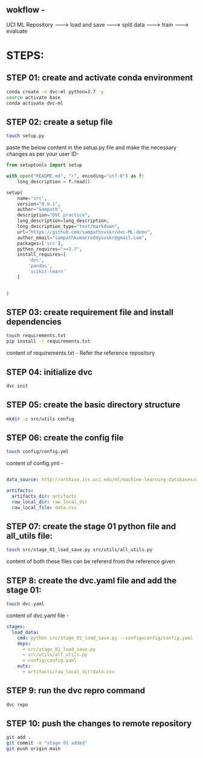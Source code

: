 
## wokflow -
UCI ML Repository  ---> load and save ---> split data ---> train ---> evaluate

# STEPS:

## STEP 01: create and activate conda environment

```bash
conda create -n dvc-ml python=3.7 -y
source activate base
conda activate dvc-ml
```
## STEP 02: create a setup file
```bash
touch setup.py
```

paste the below content in the setup.py file and make the necessary changes as per your user ID-

```python
from setuptools import setup

with open("README.md", "r", encoding="utf-8") as f:
    long_description = f.read()

setup(
    name="src",
    version="0.0.1",
    author="Sampath",
    description="DVC practice",
    long_description=long_description,
    long_description_type="text/markdown",
    url="https://github.com/sampathsvskr/dvc-ML-demo",
    author_email="sampathkumarreddysvskr@gmail.com",
    packages=['src'],    
    python_requires=">=3.7",
    install_requires=[
        'dvc',
        'pandas',
        'scikit-learn'
    ]


)
```


## STEP 03: create requirement file and install dependencies
```bash
touch requirements.txt
pip install -r requirements.txt
```
content of requirements.txt - Refer the reference repository

## STEP 04: initialize dvc
```bash
dvc init
```

## STEP 05: create the basic directory structure

```bash
mkdir -p src/utils config
```
## STEP 06: create the config file 
```bash
touch config/config.yml
```
content of config.yml - 

```yaml

data_source: http://archive.ics.uci.edu/ml/machine-learning-databases/wine-quality/winequality-red.csv

artifacts: 
  artifacts_dir: artifacts
  raw_local_dir: raw_local_dir
  raw_local_file: data.csv


```


## STEP 07: create the stage 01 python file and all_utils file:
```bash
touch src/stage_01_load_save.py src/utils/all_utils.py
```
content of both these files can be refererd from the reference given


## STEP 8: create the dvc.yaml file and add the stage 01:
```bash
touch dvc.yaml
```

content of dvc.yaml file -
```yaml
stages:
  load_data:
    cmd: python src/stage_01_load_save.py --config=config/config.yaml
    deps:
      - src/stage_01_load_save.py
      - src/utils/all_utils.py
      - config/config.yaml
    outs:
      - artifacts/raw_local_dir/data.csv
```

## STEP 9: run the dvc repro command
```bash
dvc repo
```

## STEP 10: push the changes to remote repository
```bash
git add .
git commit -m "stage 01 added"
git push origin main
```